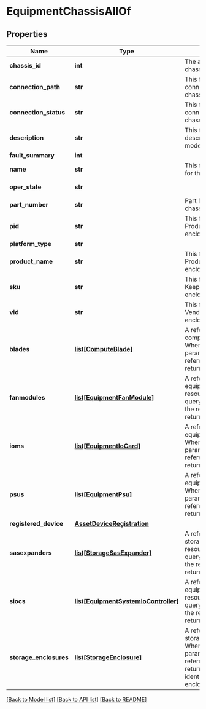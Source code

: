 # EquipmentChassisAllOf

## Properties
Name | Type | Description | Notes
------------ | ------------- | ------------- | -------------
**chassis_id** | **int** | The assigned identifier for a chassis.   | [optional] [readonly] 
**connection_path** | **str** | This field identifies the connectivity path for the chassis enclosure.   | [optional] [readonly] 
**connection_status** | **str** | This field identifies the connectivity status for the chassis enclosure.   | [optional] [readonly] 
**description** | **str** | This field is to provide description for chassis model.   | [optional] [readonly] 
**fault_summary** | **int** |  | [optional] 
**name** | **str** | This field identifies the name for the chassis enclosure.   | [optional] [readonly] 
**oper_state** | **str** |  | [optional] [readonly] 
**part_number** | **str** | Part Number identifier for the chassis enclosure.   | [optional] [readonly] 
**pid** | **str** | This field identifies the Product ID for the chassis enclosure.   | [optional] [readonly] 
**platform_type** | **str** |  | [optional] 
**product_name** | **str** | This field identifies the Product Name for the chassis enclosure.   | [optional] [readonly] 
**sku** | **str** | This field identifies the Stock Keeping Unit for the chassis enclosure.   | [optional] [readonly] 
**vid** | **str** | This field identifies the Vendor ID for the chassis enclosure.    | [optional] [readonly] 
**blades** | [**list[ComputeBlade]**](ComputeBlade.md) | A reference to a computeBlade resource. When the $expand query parameter is specified, the referenced resource is returned inline.  | [optional] [readonly] 
**fanmodules** | [**list[EquipmentFanModule]**](EquipmentFanModule.md) | A reference to a equipmentFanModule resource. When the $expand query parameter is specified, the referenced resource is returned inline.  | [optional] [readonly] 
**ioms** | [**list[EquipmentIoCard]**](EquipmentIoCard.md) | A reference to a equipmentIoCard resource. When the $expand query parameter is specified, the referenced resource is returned inline.  | [optional] [readonly] 
**psus** | [**list[EquipmentPsu]**](EquipmentPsu.md) | A reference to a equipmentPsu resource. When the $expand query parameter is specified, the referenced resource is returned inline.  | [optional] [readonly] 
**registered_device** | [**AssetDeviceRegistration**](.md) |  | [optional] 
**sasexpanders** | [**list[StorageSasExpander]**](StorageSasExpander.md) | A reference to a storageSasExpander resource. When the $expand query parameter is specified, the referenced resource is returned inline.  | [optional] [readonly] 
**siocs** | [**list[EquipmentSystemIoController]**](EquipmentSystemIoController.md) | A reference to a equipmentSystemIoController resource. When the $expand query parameter is specified, the referenced resource is returned inline.  | [optional] [readonly] 
**storage_enclosures** | [**list[StorageEnclosure]**](StorageEnclosure.md) | A reference to a storageEnclosure resource. When the $expand query parameter is specified, the referenced resource is returned inline. This field identifies the chassis enclosures.  | [optional] [readonly] 

[[Back to Model list]](../README.md#documentation-for-models) [[Back to API list]](../README.md#documentation-for-api-endpoints) [[Back to README]](../README.md)


